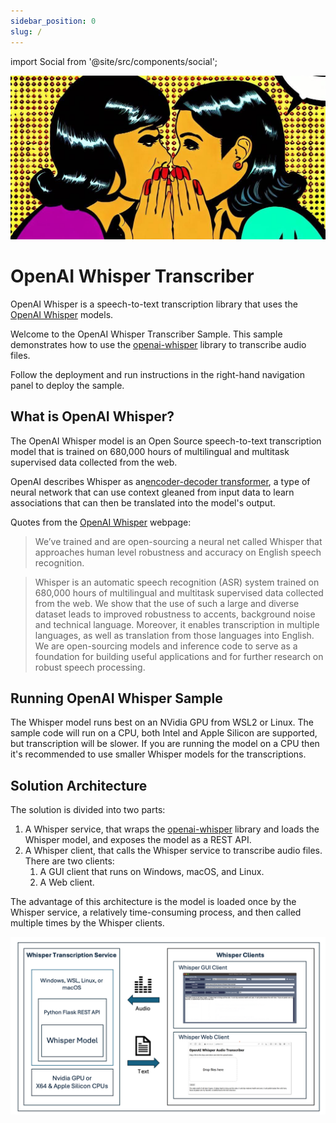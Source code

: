 ```yaml
---
sidebar_position: 0
slug: /
---
```


import Social from '@site/src/components/social';

<Social
    page_url="https://gloveboxes.github.io/OpenAI-Whisper-Transcriber-Docs"
    image_url="https://gloveboxes.github.io/OpenAI-Whisper-Transcriber-Docs/assets/images/whispering-wide-66e027604c6c49af3c4a05b6144b2f40.jpeg"
    title="OpenAI Whisper Transcriber"
    description= "🏭 Get started with OpenAI Whisper Speech to Text Transcription"
    hashtags="OpenAI"
    hashtag=""
/>

![](../static/img/whispering-wide.jpeg)


# OpenAI Whisper Transcriber

OpenAI Whisper is a speech-to-text transcription library that uses the [OpenAI Whisper](https://openai.com/research/whisper) models. 

Welcome to the OpenAI Whisper Transcriber Sample. This sample demonstrates how to use the [openai-whisper](https://pypi.org/project/openai-whisper/) library to transcribe audio files. 

Follow the deployment and run instructions in the right-hand navigation panel to deploy the sample.

## What is OpenAI Whisper?

The OpenAI Whisper model is an Open Source speech-to-text transcription model that is trained on 680,000 hours of multilingual and multitask supervised data collected from the web. 

OpenAI describes Whisper as an[encoder-decoder transformer](https://kikaben.com/transformers-encoder-decoder/), a type of neural network that can use context gleaned from input data to learn associations that can then be translated into the model's output.

Quotes from the [OpenAI Whisper](https://openai.com/research/whisper) webpage:

> We’ve trained and are open-sourcing a neural net called Whisper that approaches human level robustness and accuracy on English speech recognition.

> Whisper is an automatic speech recognition (ASR) system trained on 680,000 hours of multilingual and multitask supervised data collected from the web. We show that the use of such a large and diverse dataset leads to improved robustness to accents, background noise and technical language. Moreover, it enables transcription in multiple languages, as well as translation from those languages into English. We are open-sourcing models and inference code to serve as a foundation for building useful applications and for further research on robust speech processing.

## Running OpenAI Whisper Sample

The Whisper model runs best on an NVidia GPU from WSL2 or Linux. The sample code will run on a CPU, both Intel and Apple Silicon are supported, but transcription will be slower. If you are running the model on a CPU then it's recommended to use smaller Whisper models for the transcriptions.

## Solution Architecture

The solution is divided into two parts:

1. A Whisper service, that wraps the [openai-whisper](https://pypi.org/project/openai-whisper/) library and loads the Whisper model, and exposes the model as a REST API.
2. A Whisper client, that calls the Whisper service to transcribe audio files. There are two clients:
    1. A GUI client that runs on Windows, macOS, and Linux.
    2. A Web client.

The advantage of this architecture is the model is loaded once by the Whisper service, a relatively time-consuming process, and then called multiple times by the Whisper clients.

![](media/architecture.png)
